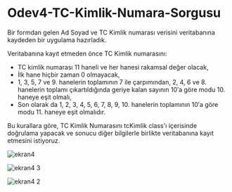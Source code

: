 # Odev4-TC-Kimlik-Numara-Sorgusu
 
Bir formdan gelen Ad Soyad ve TC Kimlik numarası verisini veritabanına kaydeden bir uygulama hazırladık. 

Veritabanına kayıt etmeden önce TC Kimlik numarasını:

- TC kimlik numarası 11 haneli ve her hanesi rakamsal değer olacak,
- İlk hane hiçbir zaman 0 olmayacak,
- 1, 3, 5, 7 ve 9. hanelerin toplamının 7 ile çarpımından, 2, 4, 6 ve 8. hanelerin toplamı çıkartıldığında geriye kalan sayının 10ʹa göre modu 10. haneye eşit olmalı,
- Son olarak da 1, 2, 3, 4, 5, 6, 7, 8, 9, 10. hanelerin toplamının 10ʹa göre modu 11. haneye eşit olmalıdır.

Bu kurallara göre, TC Kimlik Numarasını tcKimlik class'ı içerisinde doğrulama yapacak ve sonucu diğer bilgilerle birlikte veritabanına kayıt etmesini istiyoruz.


![ekran4](https://user-images.githubusercontent.com/101289239/203838097-4faca93d-98fe-407d-a6f3-fe8ce3ced98f.png)


![ekran4 3](https://user-images.githubusercontent.com/101289239/203838251-d31b24a8-26c9-42c0-90ac-fec01dca9034.png)


![ekran4 2](https://user-images.githubusercontent.com/101289239/203838121-7cfee865-b581-46fb-9c14-ab720c389d8b.png)

